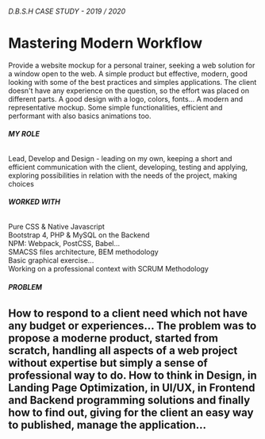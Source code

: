 ###### D.B.S.H CASE STUDY - 2019 / 2020

# Mastering Modern Workflow


Provide a website mockup for a personal trainer, seeking a web solution for a window open to the web. A simple product but effective, modern, good looking with some of the best practices and simples applications. 
The client doesn't have any experience on the question, so the effort was placed on different parts. A good design with a logo, colors, fonts... A modern and representative mockup. Some simple functionalities, efficient and performant with also basics animations too.



###### **MY ROLE**

Lead, Develop and Design - leading on my own, keeping a short and efficient communication with the client, developing, testing and applying, exploring possibilities in relation with the needs of the project, making choices

###### **WORKED WITH**

Pure CSS & Native Javascript<br/> 
Bootstrap 4, PHP & MySQL on the Backend<br/> 
NPM: Webpack, PostCSS, Babel...<br/>
SMACSS files architecture, BEM methodology<br/>
Basic graphical exercise...<br/>
Working on a professional context with SCRUM Methodology<br/>


######  **PROBLEM**

## How to respond to a client need which not have any budget or experiences... The problem was to propose a moderne product, started from scratch, handling all aspects of a web project without expertise but simply a sense of professional way to do. How to think in Design, in Landing Page Optimization, in UI/UX, in Frontend and Backend programming solutions and finally how to find out, giving for the client an easy way to published, manage the application...


